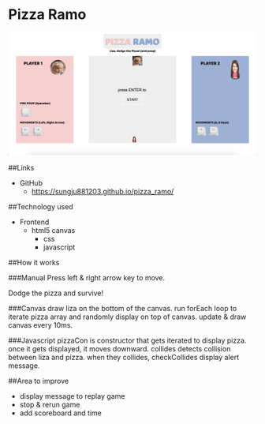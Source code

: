 # Pizza Ramo

![alt tag](https://github.com/rainrunner88/pizza_ramo/blob/master/Screen%20Shot%202016-09-09%20at%203.23.32%20PM.png)

##Links
- GitHub
	- https://sungju881203.github.io/pizza_ramo/

##Technology used
* Frontend
  - html5 canvas
	- css
	- javascript


##How it works

###Manual
Press left & right arrow key to move.

Dodge the pizza and survive!

###Canvas
draw liza on the bottom of the canvas. run forEach loop to iterate pizza array and randomly display on top of canvas.
update & draw canvas every 10ms.

###Javascript
pizzaCon is constructor that gets iterated to display pizza. once it gets displayed, it moves downward.
collides detects collision between liza and pizza. when they collides, checkCollides display alert message.

##Area to improve
* display message to replay game
* stop & rerun game
* add scoreboard and time
